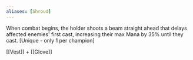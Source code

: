 ```yaml
---
aliases: [Shroud]
---
```


When combat begins, the holder shoots a beam straight ahead that delays affected enemies' first cast, increasing their max Mana by 35% until they cast. [Unique - only 1 per champion]

[[Vest]]  + [[Glove]]
